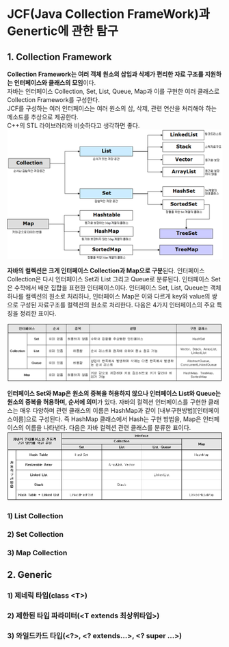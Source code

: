 # JCF(Java Collection FrameWork)과 Genertic에 관한 탐구

## 1. Collection Framework  
**Collection Framework는 여러 객체 원소의 삽입과 삭제가 편리한 자료 구조를 지원하는 인터페이스와 클래스의 모임**이다.  
자바는 인터페이스 Collection, Set, List, Queue, Map과 이를 구현한 여러 클래스로 Collection Framework를 구성한다.  
JCF를 구성하는 여러 인터페이스는 여러 원소의 삽, 삭제, 관련 연산을 처리해야 하는 메소드를 추상으로 제공한다.  
C++의 STL 라이브러리와 비슷하다고 생각하면 좋다.  
![hi](1.png)  

**자바의 컬렉션은 크게 인터페이스 Collection과 Map으로 구분**된다. 
인터페이스 Collection은 다시 인터페이스 Set과 List 그리고 Queue로 분류된다. 
인터페이스 Set은 수학에서 배운 집합을 표현한 인터페이스이다. 
인터페이스 Set, List, Queue는 객체 하나를 컬렉션의 원소로 처리하나, 인터페이스 Map은 이와 다르게 key와 value의 쌍으로 구성된 자료구조를 컬렉션의 원소로 처리한다. 
다음은 4가지 인터페이스의 주요 특징을 정리한 표이다.  

![hi](2.png)  

**인터페이스 Set와 Map은 원소의 중복을 허용하지 않으나 인터페이스 List와 Queue는 원소의 중복을 허용하며, 순서에 의미**가 있다. 
  자바의 컬렉션 인터페이스를 구현한 클래스는 매우 다양하며 관련 클래스의 이름은 HashMap과 같이 [내부구현방법][인터페이스이름]으로 구성된다. 
즉 HashMap 클래스에서 Hash는 구현 방법을, Map은 인터페이스의 이름을 나타낸다. 다음은 자바 컬렉션 관련 클래스를 분류한 표이다.
![hi](3.png)

### 1) List Collection

### 2) Set Collection

### 3) Map Collection

## 2. Generic

### 1) 제네릭 타입(class \<T\>)

### 2) 제한된 타입 파라미터(\<T extends 최상위타입\>)

### 3) 와일드카드 타입(<?>, <? extends...>, <? super ...>)


               
